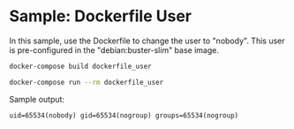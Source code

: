 # Sample: Dockerfile User

In this sample, use the Dockerfile to change the user to "nobody". This user is
pre-configured in the "debian:buster-slim" base image.

```sh
docker-compose build dockerfile_user

docker-compose run --rm dockerfile_user
```

Sample output:
```
uid=65534(nobody) gid=65534(nogroup) groups=65534(nogroup)
```
